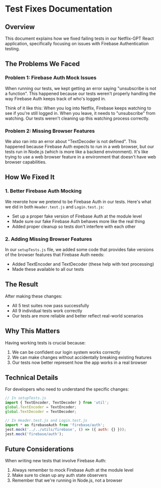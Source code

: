 # Test Fixes Documentation

## Overview
This document explains how we fixed failing tests in our Netflix-GPT React application, specifically focusing on issues with Firebase Authentication testing.

## The Problems We Faced

### Problem 1: Firebase Auth Mock Issues
When running our tests, we kept getting an error saying "unsubscribe is not a function". This happened because our tests weren't properly handling the way Firebase Auth keeps track of who's logged in.

Think of it like this: When you log into Netflix, Firebase keeps watching to see if you're still logged in. When you leave, it needs to "unsubscribe" from watching. Our tests weren't cleaning up this watching process correctly.

### Problem 2: Missing Browser Features
We also ran into an error about "TextDecoder is not defined". This happened because Firebase Auth expects to run in a web browser, but our tests run in Node.js (which is more like a backend environment). It's like trying to use a web browser feature in a environment that doesn't have web browser capabilities.

## How We Fixed It

### 1. Better Firebase Auth Mocking
We rewrote how we pretend to be Firebase Auth in our tests. Here's what we did in both `Header.test.js` and `Login.test.js`:
- Set up a proper fake version of Firebase Auth at the module level
- Made sure our fake Firebase Auth behaves more like the real thing
- Added proper cleanup so tests don't interfere with each other

### 2. Adding Missing Browser Features
In our `setupTests.js` file, we added some code that provides fake versions of the browser features that Firebase Auth needs:
- Added TextEncoder and TextDecoder (these help with text processing)
- Made these available to all our tests

## The Result
After making these changes:
- All 5 test suites now pass successfully
- All 9 individual tests work correctly
- Our tests are more reliable and better reflect real-world scenarios

## Why This Matters
Having working tests is crucial because:
1. We can be confident our login system works correctly
2. We can make changes without accidentally breaking existing features
3. Our tests now better represent how the app works in a real browser

## Technical Details
For developers who need to understand the specific changes:

```javascript
// In setupTests.js
import { TextEncoder, TextDecoder } from 'util';
global.TextEncoder = TextEncoder;
global.TextDecoder = TextDecoder;

// In Header.test.js and Login.test.js
import * as firebaseAuth from 'firebase/auth';
jest.mock('../../utils/firebase', () => ({ auth: {} }));
jest.mock('firebase/auth');
```

## Future Considerations
When writing new tests that involve Firebase Auth:
1. Always remember to mock Firebase Auth at the module level
2. Make sure to clean up any auth state observers
3. Remember that we're running in Node.js, not a browser
